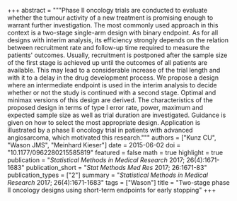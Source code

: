 +++
abstract = """Phase II oncology trials are conducted to evaluate whether the tumour activity of a new treatment is promising enough to warrant further investigation. The most commonly used approach in this context is a two-stage single-arm design with binary endpoint. As for all designs with interim analysis, its efficiency strongly depends on the relation between recruitment rate and follow-up time required to measure the patients' outcomes. Usually, recruitment is postponed after the sample size of the first stage is achieved up until the outcomes of all patients are available. This may lead to a considerable increase of the trial length and with it to a delay in the drug development process. We propose a design where an intermediate endpoint is used in the interim analysis to decide whether or not the study is continued with a second stage. Optimal and minimax versions of this design are derived. The characteristics of the proposed design in terms of type I error rate, power, maximum and expected sample size as well as trial duration are investigated. Guidance is given on how to select the most appropriate design. Application is illustrated by a phase II oncology trial in patients with advanced angiosarcoma, which motivated this research."""
authors = ["Kunz CU", "Wason JMS", "Meinhard Kieser"]
date = 2015-06-02
doi = "10.1177/0962280215585819"
featured = false
math = true
highlight = true
publication = "*Statistical Methods in Medical Research* 2017; 26(4):1671-1683"
publication_short = "*Stat Methods Med Res* 2017; 26:1671-83"
publication_types = ["2"]
summary = "*Statistical Methods in Medical Research* 2017; 26(4):1671-1683"
tags = ["Wason"]
title = "Two-stage phase II oncology designs using short-term endpoints for early stopping"
+++
